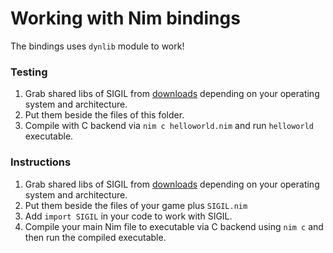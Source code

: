 # Working with Nim bindings

The bindings uses `dynlib` module to work!

### Testing

1. Grab shared libs of SIGIL from [downloads](http://www.libsigil.com/#download) depending on your operating system and architecture.
2. Put them beside the files of this folder.
3. Compile with C backend via `nim c helloworld.nim` and run `helloworld` executable.

### Instructions

1. Grab shared libs of SIGIL from [downloads](http://www.libsigil.com/#download) depending on your operating system and architecture.
2. Put them beside the files of your game plus `SIGIL.nim`
3. Add `import SIGIL` in your code to work with SIGIL.
4. Compile your main Nim file to executable via C backend using `nim c` and then run the compiled executable.

